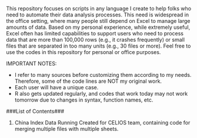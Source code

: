 This repository focuses on scripts in any language I create to help folks who need to automate their data analysis processes. This need is widespread in the office setting, where many people still depend on Excel to manage large amounts of data.
Based on my personal experience, while extremely useful, Excel often has limited capabilities to support users who need to process data that are more than 100,000 rows (e.g., it crashes frequently) or small files that are separated in too many units (e.g., 30 files or more). 
Feel free to use the codes in this repository for personal or office purposes.

IMPORTANT NOTES: 
- I refer to many sources before customizing them according to my needs. Therefore, some of the code lines are NOT my original work. 
- Each user will have a unique case.
- R also gets updated regularly, and codes that work today may not work tomorrow due to changes in syntax, function names, etc.

###List of Contents###
1. China Index Data Running
   Created for CELIOS team, containing code for merging multiple files with multiple sheets.
